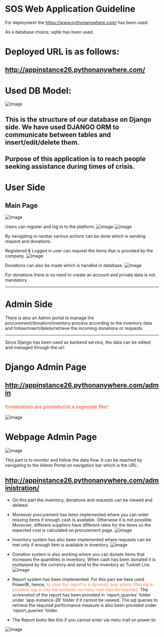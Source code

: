 # SOS Web Application Guideline

For deployment the https://www.pythonanywhere.com/ has been used

As a database choice; sqlite has been used.

# Deployed URL is as follows:
## http://appinstance26.pythonanywhere.com/

# Used DB Model:
![image](https://github.com/HamdiSumer/sos/assets/58032358/12cfc54a-7650-4b3f-8274-22b69fcd0628)

This is the structure of our database on Django side. We have used DJANGO ORM to communicate between tables and insert/edit/delete them.
---
Purpose of this application is to reach people seeking assistance during times of crisis.
---

# User Side
## Main Page
![image](https://github.com/HamdiSumer/sos/assets/58032358/01725744-bb61-4233-9432-018c75a3b297)

Users can register and log in to the platform.
![image](https://github.com/HamdiSumer/sos/assets/58032358/fd32a4e8-8974-4661-98a4-3180e36173e3)
![image](https://github.com/HamdiSumer/sos/assets/58032358/bee5dcf5-3f7e-451f-96cd-34628e9b17dc)

By navigating in navbar various actions can be done which is sending request and donations.

Registered & Logged in user can request the items that is provided by the company.
![image](https://github.com/HamdiSumer/sos/assets/58032358/1fbcb04e-9972-470a-ba7a-de6f0bc4e2d9)


Donations can also be made which is handled in database.
![image](https://github.com/HamdiSumer/sos/assets/58032358/aa6ba685-ffb9-4995-bf75-9852f269c434)

For donations there is no need to create an account and private data is not mandatory

---

# Admin Side
There is also an Admin portal to manage the procurement/donation/inventory process according to the inventory data
and follow/insert/delete/retrieve the incoming donations or requests.

---
Since Django has been used as backend service, the data can be edited and managed through the url:

# Django Admin Page
## http://appinstance26.pythonanywhere.com/admin
### <font color="coral"> Credentials are provided in a seperate file! </font>

![image](https://github.com/HamdiSumer/sos/assets/58032358/824f67cc-5e6f-4cbc-b7cd-d4f3ee85c3ef)


# Webpage Admin Page
![image](https://github.com/HamdiSumer/sos/assets/58032358/27b25dc2-428d-41ce-a915-1002025a6006)

This part is to monitor and follow the data flow. It can be reached by navigating to the Admin Portal on navigation bar which is the URL:

## http://appinstance26.pythonanywhere.com/administration/

* On this part the inventory, donations and requests can be viewed and deleted.


* Moreover procurement has been implemented where you can order missing items if enough cash is available. Otherwise it is not possible. Moreover, different suppliers have different rates for the items so the expected cost is calculated on procurement page.
![image](https://github.com/HamdiSumer/sos/assets/58032358/6f136095-32e2-43c4-bd47-50754e88d081)


* Inventory system has also been implemented where requests can be met only if enough item is available in inventory.
![image](https://github.com/HamdiSumer/sos/assets/58032358/514af2c1-740f-4728-ae43-1e5959ad7dde)


* Donation system is also working where you can donate items that increases the quantities in inventory. When cash has been donated it is multiplyed by the currency and send to the inventory as Turkish Lira.
![image](https://github.com/HamdiSumer/sos/assets/58032358/e4cee2d3-9e20-4d33-9e6e-c25f718af814)


* Report system has been implemented. For this part we have used PowerBI, hence, <font color="coral"> to view the report in a dynamic way where filtering is possible log-in into the powerbi via metu mail may be required.</font> The screenshot of the report has been provided in 'report_queries' folder under 'app-instance-26' folder if it cannot be viewed. The sql queries to retrieve the required performance measure is also been provided under 'report_queries' folder.
* The Report looks like this if you cannot enter via metu mail on power bi:


 ![image](https://github.com/HamdiSumer/sos/assets/58032358/9937285c-7876-407d-8c5d-7c1cab0d36a7)
